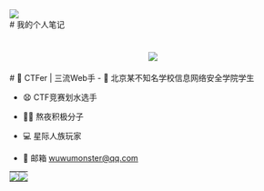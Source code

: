 <div><img src='https://www.notion.so/image/https%3A%2F%2Fprod-files-secure.s3.us-west-2.amazonaws.com%2F68b3781d-9253-43a8-842f-fbba7b203fae%2F664d0233-0376-4451-8660-81062d26cef6%2FUntitled.png?table=block&id=c0cff28a-1617-4be2-9ce9-d38f79f9806e&spaceId=68b3781d-9253-43a8-842f-fbba7b203fae&width=2000&userId=4b4ab0be-44ec-449c-9e4b-d42966a914d3&cache=v2'></div>
# 我的个人笔记

<h1 align="center">  <img src="https://readme-typing-svg.herokuapp.com/?lines=MGJ，快滚去学习！&center=true&size=27"> </h1>
# 🧠 CTFer | 三流Web手
- 🚓 北京某不知名学校信息网络安全学院学生

- 😧 CTF竞赛划水选手

- 👨‍💻 熬夜积极分子

- 💻 星际人族玩家

- 📧 邮箱 wuwumonster@qq.com

<table style="margin: 0px;padding: 0px;">
        <td style="margin: 0px;padding: 0px;"><div><img src='https://github-readme-stats.vercel.app/api?username=wuwumonster&show_icons=true&theme=radical'></div></td>
        <td style="margin: 0px;padding: 0px;"><div><img src='https://github-readme-streak-stats.herokuapp.com/?user=wuwumonster'></td>
</table>
